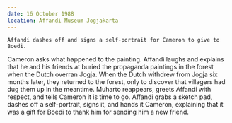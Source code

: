 ```yaml
---
date: 16 October 1988
location: Affandi Museum Jogjakarta
---
```


```treatment
Affandi dashes off and signs a self-portrait for Cameron to give to Boedi.
```

Cameron asks what happened to the painting. Affandi laughs and explains
that he and his friends at buried the propaganda paintings in the forest
when the Dutch overran Jogja. When the Dutch withdrew from Jogja six
months later, they returned to the forest, only to discover that
villagers had dug them up in the meantime. Muharto reappears, greets
Affandi with respect, and tells Cameron it is time to go. Affandi grabs
a sketch pad, dashes off a self-portrait, signs it, and hands it
Cameron, explaining that it was a gift for Boedi to thank him for
sending him a new friend.